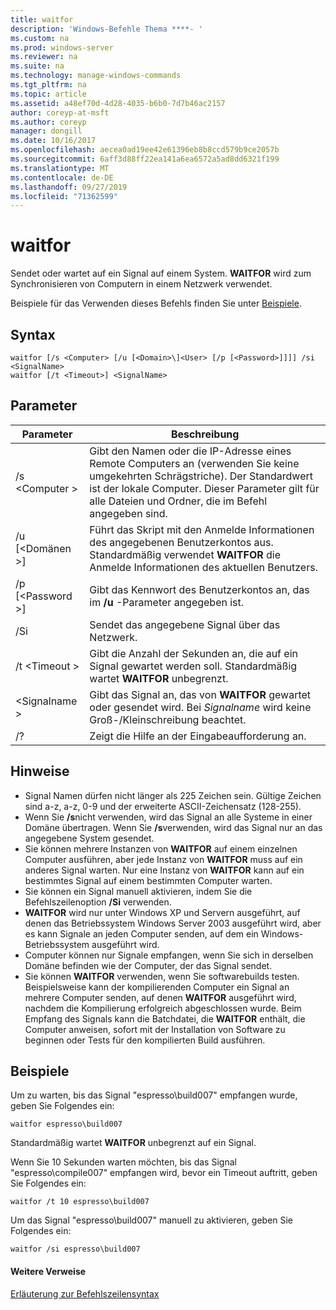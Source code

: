 ```yaml
---
title: waitfor
description: 'Windows-Befehle Thema ****- '
ms.custom: na
ms.prod: windows-server
ms.reviewer: na
ms.suite: na
ms.technology: manage-windows-commands
ms.tgt_pltfrm: na
ms.topic: article
ms.assetid: a48ef70d-4d28-4035-b6b0-7d7b46ac2157
author: coreyp-at-msft
ms.author: coreyp
manager: dongill
ms.date: 10/16/2017
ms.openlocfilehash: aecea0ad19ee42e61396eb8b8ccd579b9ce2057b
ms.sourcegitcommit: 6aff3d88ff22ea141a6ea6572a5ad8dd6321f199
ms.translationtype: MT
ms.contentlocale: de-DE
ms.lasthandoff: 09/27/2019
ms.locfileid: "71362599"
---
```

# <a name="waitfor"></a>waitfor



Sendet oder wartet auf ein Signal auf einem System. **WAITFOR** wird zum Synchronisieren von Computern in einem Netzwerk verwendet.

Beispiele für das Verwenden dieses Befehls finden Sie unter [Beispiele](#BKMK_examples).

## <a name="syntax"></a>Syntax

```
waitfor [/s <Computer> [/u [<Domain>\]<User> [/p [<Password>]]]] /si <SignalName>
waitfor [/t <Timeout>] <SignalName>
```

## <a name="parameters"></a>Parameter

|       Parameter       |                                                                                         Beschreibung                                                                                          |
|-----------------------|----------------------------------------------------------------------------------------------------------------------------------------------------------------------------------------------|
|    /s \<Computer >     | Gibt den Namen oder die IP-Adresse eines Remote Computers an (verwenden Sie keine umgekehrten Schrägstriche). Der Standardwert ist der lokale Computer. Dieser Parameter gilt für alle Dateien und Ordner, die im Befehl angegeben sind. |
| /u [\<Domänen >\]<User> |                              Führt das Skript mit den Anmelde Informationen des angegebenen Benutzerkontos aus. Standardmäßig verwendet **WAITFOR** die Anmelde Informationen des aktuellen Benutzers.                               |
|   /p [\<Password >]    |                                                    Gibt das Kennwort des Benutzerkontos an, das im **/u** -Parameter angegeben ist.                                                     |
|          /Si          |                                                                        Sendet das angegebene Signal über das Netzwerk.                                                                        |
|     /t \<Timeout >     |                                              Gibt die Anzahl der Sekunden an, die auf ein Signal gewartet werden soll. Standardmäßig wartet **WAITFOR** unbegrenzt.                                               |
|     \<Signalname >     |                                                Gibt das Signal an, das von **WAITFOR** gewartet oder gesendet wird. Bei *Signalname* wird keine Groß-/Kleinschreibung beachtet.                                                 |
|          /?           |                                                                             Zeigt die Hilfe an der Eingabeaufforderung an.                                                                             |

## <a name="remarks"></a>Hinweise

-   Signal Namen dürfen nicht länger als 225 Zeichen sein. Gültige Zeichen sind a-z, a-z, 0-9 und der erweiterte ASCII-Zeichensatz (128-255).
-   Wenn Sie **/s**nicht verwenden, wird das Signal an alle Systeme in einer Domäne übertragen. Wenn Sie **/s**verwenden, wird das Signal nur an das angegebene System gesendet.
-   Sie können mehrere Instanzen von **WAITFOR** auf einem einzelnen Computer ausführen, aber jede Instanz von **WAITFOR** muss auf ein anderes Signal warten. Nur eine Instanz von **WAITFOR** kann auf ein bestimmtes Signal auf einem bestimmten Computer warten.
-   Sie können ein Signal manuell aktivieren, indem Sie die Befehlszeilenoption **/Si** verwenden.
-   **WAITFOR** wird nur unter Windows XP und Servern ausgeführt, auf denen das Betriebssystem Windows Server 2003 ausgeführt wird, aber es kann Signale an jeden Computer senden, auf dem ein Windows-Betriebssystem ausgeführt wird.
-   Computer können nur Signale empfangen, wenn Sie sich in derselben Domäne befinden wie der Computer, der das Signal sendet.
-   Sie können **WAITFOR** verwenden, wenn Sie softwarebuilds testen. Beispielsweise kann der kompilierenden Computer ein Signal an mehrere Computer senden, auf denen **WAITFOR** ausgeführt wird, nachdem die Kompilierung erfolgreich abgeschlossen wurde. Beim Empfang des Signals kann die Batchdatei, die **WAITFOR** enthält, die Computer anweisen, sofort mit der Installation von Software zu beginnen oder Tests für den kompilierten Build ausführen.

## <a name="BKMK_examples"></a>Beispiele

Um zu warten, bis das Signal "espresso\build007" empfangen wurde, geben Sie Folgendes ein:
```
waitfor espresso\build007
```
Standardmäßig wartet **WAITFOR** unbegrenzt auf ein Signal.

Wenn Sie 10 Sekunden warten möchten, bis das Signal "espresso\compile007" empfangen wird, bevor ein Timeout auftritt, geben Sie Folgendes ein:
```
waitfor /t 10 espresso\build007
```
Um das Signal "espresso\build007" manuell zu aktivieren, geben Sie Folgendes ein:
```
waitfor /si espresso\build007
```

#### <a name="additional-references"></a>Weitere Verweise

[Erläuterung zur Befehlszeilensyntax](command-line-syntax-key.md)